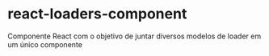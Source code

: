 # react-loaders-component
Componente React com o objetivo de juntar diversos modelos de loader em um único componente
